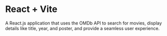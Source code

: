 # React + Vite

A React.js application that uses the OMDb API to search for movies, display details like title, year, and poster, and provide a seamless user experience. 
